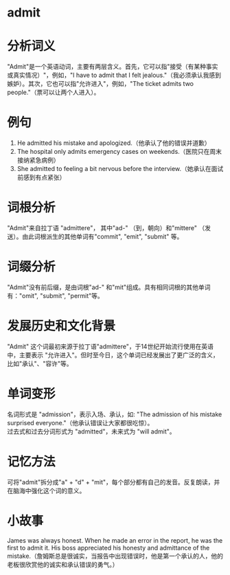 # admit

# 分析词义

  

"Admit"是一个英语动词，主要有两层含义。首先，它可以指"接受（有某种事实或真实情况）"，例如，"I have to admit that I felt jealous."（我必须承认我感到嫉妒）。其次，它也可以指"允许进入"，例如，"The ticket admits two people."（票可以让两个人进入）。

  

# 例句

  

1.  He admitted his mistake and apologized.（他承认了他的错误并道歉）
2.  The hospital only admits emergency cases on weekends.（医院只在周末接纳紧急病例）
3.  She admitted to feeling a bit nervous before the interview.（她承认在面试前感到有点紧张）

  

# 词根分析

  

"Admit"来自拉丁语 "admittere"， 其中"ad-" （到，朝向）和"mittere" （发送）。由此词根派生的其他单词有"commit", "emit", "submit" 等。

  

# 词缀分析

  

"Admit"没有前后缀，是由词根"ad-" 和"mit"组成。具有相同词根的其他单词有："omit", "submit", "permit"等。

  

# 发展历史和文化背景

  

"Admit" 这个词最初来源于拉丁语"admittere"，于14世纪开始流行使用在英语中，主要表示 "允许进入"。但时至今日，这个单词已经发展出了更广泛的含义，比如"承认"、"容许"等。

  

# 单词变形

  

名词形式是 "admission"，表示入场、承认，如: "The admission of his mistake surprised everyone."（他承认错误让大家都很吃惊）。  
过去式和过去分词形式为 "admitted"，未来式为 "will admit"。

  

# 记忆方法

  

可将"admit"拆分成"a" + "d" + "mit"，每个部分都有自己的发音。反复朗读，并在脑海中强化这个词的意义。

  

# 小故事

  

James was always honest. When he made an error in the report, he was the first to admit it. His boss appreciated his honesty and admittance of the mistake.（詹姆斯总是很诚实，当报告中出现错误时，他是第一个承认的人，他的老板很欣赏他的诚实和承认错误的勇气。）
